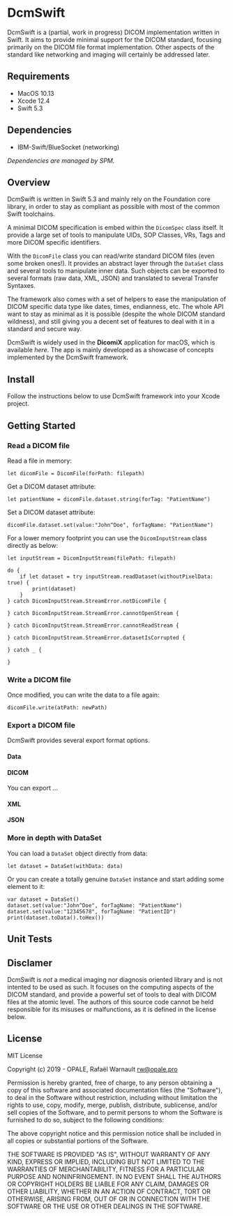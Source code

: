 # DcmSwift

DcmSwift is a (partial, work in progress) DICOM implementation written in Swift. It aims to provide minimal support for the DICOM standard, focusing primarily on the DICOM file format implementation. Other aspects of the standard like networking and imaging will certainly be addressed later. 

## Requirements

* MacOS 10.13
* Xcode 12.4
* Swift 5.3

## Dependencies

* IBM-Swift/BlueSocket (networking)

*Dependencies are managed by SPM.*

## Overview

DcmSwift is written in Swift 5.3 and mainly rely on the Foundation core library, in order to stay as compliant as possible with most of the common Swift toolchains.

A minimal DICOM specification is embed within the `DicomSpec` class itself. It provide a large set of tools to manipulate UIDs, SOP Classes, VRs, Tags and more DICOM specific identifiers.

With the `DicomFile` class you can read/write standard DICOM files (even some broken ones!). It provides an abstract layer through the `DataSet` class and several tools to manipulate inner data. Such objects can be exported to several formats (raw data, XML, JSON) and translated to several Transfer Syntaxes.

The framework also comes with a set of helpers to ease the manipulation of DICOM specific data type like dates, times, endianness, etc. The whole API want to stay as minimal as it is possible (despite the whole DICOM standard wildness), and still giving you a decent set of features to deal with it in a standard and secure way.

DcmSwift is widely used in the **DicomiX** application for macOS, which is available *here*. The app is mainly developed as a showcase of concepts implemented by the DcmSwift framework.

## Install

Follow the instructions below to use DcmSwift framework into your Xcode project.

## Getting Started

### Read a DICOM file

Read a file in memory:

    let dicomFile = DicomFile(forPath: filepath)

Get a DICOM dataset attribute:

    let patientName = dicomFile.dataset.string(forTag: "PatientName")

Set a DICOM dataset attribute:

    dicomFile.dataset.set(value:"John^Doe", forTagName: "PatientName")
    
For a lower memory footprint you can use the `DicomInputStream` class directly as below:

    let inputStream = DicomInputStream(filePath: filepath)
    
    do {
        if let dataset = try inputStream.readDataset(withoutPixelData: true) {
            print(dataset)
        }
    } catch DicomInputStream.StreamError.notDicomFile {

    } catch DicomInputStream.StreamError.cannotOpenStream {

    } catch DicomInputStream.StreamError.cannotReadStream {

    } catch DicomInputStream.StreamError.datasetIsCorrupted {

    } catch _ {

    }

### Write a DICOM file

Once modified, you can write the data to a file again:

    dicomFile.write(atPath: newPath)

### Export a DICOM file

DcmSwift provides several export format options.

#### Data

#### DICOM

You can export …

#### XML

#### JSON

### More in depth with DataSet

You can load a `DataSet` object directly from data:

    let dataset = DataSet(withData: data)

Or you can create a totally genuine `DataSet` instance and start adding some element to it:

    var dataset = DataSet()
    dataset.set(value:"John^Doe", forTagName: "PatientName")
    dataset.set(value:"12345678", forTagName: "PatientID")
    print(dataset.toData().toHex())

## Unit Tests

## 

## Disclamer

DcmSwift is *not* a medical imaging nor diagnosis oriented library and is not intented to be used as such. It focuses on the computing aspects of the DICOM standard, and provide a powerful set of tools to deal with DICOM files at the atomic level. The authors of this source code cannot be held responsible for its misuses or malfunctions, as it is defined in the license below.

## License

MIT License

Copyright (c) 2019 - OPALE, Rafaël Warnault <rw@opale.pro>

Permission is hereby granted, free of charge, to any person obtaining a copy
of this software and associated documentation files (the "Software"), to deal
in the Software without restriction, including without limitation the rights
to use, copy, modify, merge, publish, distribute, sublicense, and/or sell
copies of the Software, and to permit persons to whom the Software is
furnished to do so, subject to the following conditions:

The above copyright notice and this permission notice shall be included in all
copies or substantial portions of the Software.

THE SOFTWARE IS PROVIDED "AS IS", WITHOUT WARRANTY OF ANY KIND, EXPRESS OR
IMPLIED, INCLUDING BUT NOT LIMITED TO THE WARRANTIES OF MERCHANTABILITY,
FITNESS FOR A PARTICULAR PURPOSE AND NONINFRINGEMENT. IN NO EVENT SHALL THE
AUTHORS OR COPYRIGHT HOLDERS BE LIABLE FOR ANY CLAIM, DAMAGES OR OTHER
LIABILITY, WHETHER IN AN ACTION OF CONTRACT, TORT OR OTHERWISE, ARISING FROM,
OUT OF OR IN CONNECTION WITH THE SOFTWARE OR THE USE OR OTHER DEALINGS IN THE
SOFTWARE.

